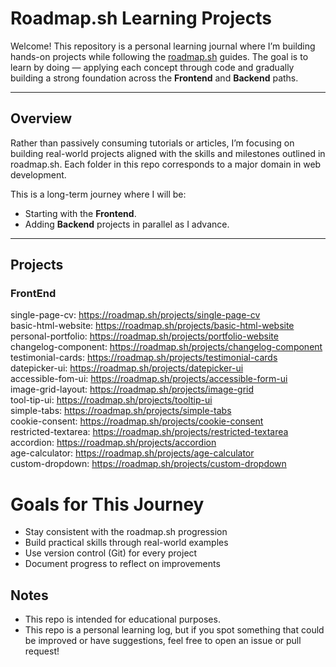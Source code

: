 # Roadmap.sh Learning Projects

Welcome! This repository is a personal learning journal where I’m building hands-on projects while following the [roadmap.sh](https://roadmap.sh) guides. The goal is to learn by doing — applying each concept through code and gradually building a strong foundation across the **Frontend** and **Backend** paths.

---

## Overview 

Rather than passively consuming tutorials or articles, I’m focusing on building real-world projects aligned with the skills and milestones outlined in roadmap.sh. Each folder in this repo corresponds to a major domain in web development.

This is a long-term journey where I will be:

- Starting with the **Frontend**.
- Adding **Backend** projects in parallel as I advance.

---

## Projects

### FrontEnd

single-page-cv: https://roadmap.sh/projects/single-page-cv <br>
basic-html-website: https://roadmap.sh/projects/basic-html-website <br>
personal-portfolio: https://roadmap.sh/projects/portfolio-website <br>
changelog-component: https://roadmap.sh/projects/changelog-component <br>
testimonial-cards: https://roadmap.sh/projects/testimonial-cards <br>
datepicker-ui: https://roadmap.sh/projects/datepicker-ui <br>
accessible-fom-ui: https://roadmap.sh/projects/accessible-form-ui <br>
image-grid-layout: https://roadmap.sh/projects/image-grid <br>
tool-tip-ui: https://roadmap.sh/projects/tooltip-ui <br>
simple-tabs: https://roadmap.sh/projects/simple-tabs <br>
cookie-consent: https://roadmap.sh/projects/cookie-consent <br>
restricted-textarea: https://roadmap.sh/projects/restricted-textarea <br>
accordion: https://roadmap.sh/projects/accordion <br>
age-calculator: https://roadmap.sh/projects/age-calculator <br>
custom-dropdown: https://roadmap.sh/projects/custom-dropdown <br>

# Goals for This Journey

- Stay consistent with the roadmap.sh progression
- Build practical skills through real-world examples
- Use version control (Git) for every project
- Document progress to reflect on improvements

## Notes

- This repo is intended for educational purposes.
- This repo is a personal learning log, but if you spot something that could be improved or have suggestions, feel free to open an issue or pull request!